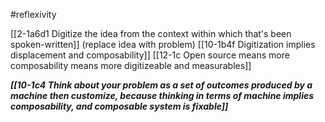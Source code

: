 #reflexivity 

[[2-1a6d1 Digitize the idea from the context within which that's been spoken-written]] (replace idea with problem)
	[[10-1b4f Digitization implies displacement and composability]]
		[[12-1c Open source means more composability means more digitizeable and measurables]]

***[[10-1c4 Think about your problem as a set of outcomes produced by a machine then customize, because thinking in terms of machine implies composability, and composable system is fixable]]***